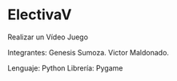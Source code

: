 # ElectivaV
Realizar un Vídeo Juego

Integrantes:
Genesis Sumoza.
Victor Maldonado.

Lenguaje: Python
Librería: Pygame
